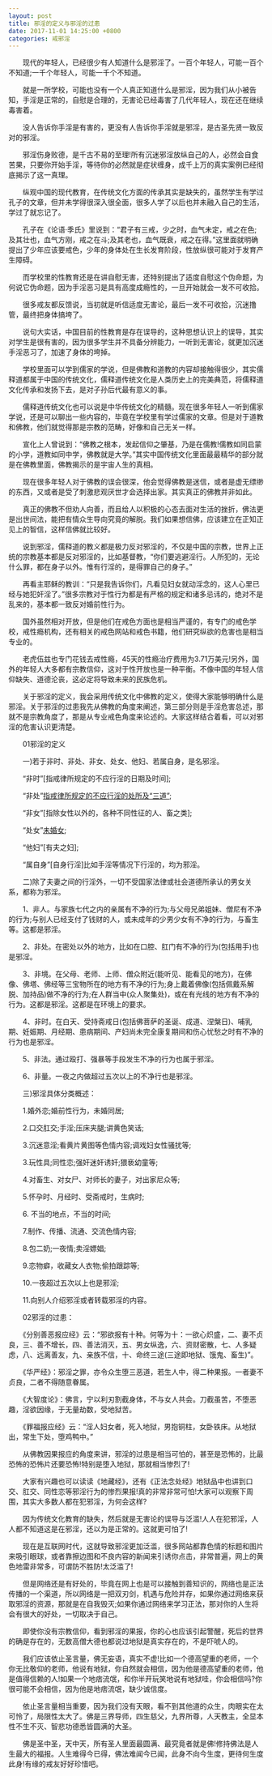 ```yaml
---
layout: post
title: 邪淫的定义与邪淫的过患
date: 2017-11-01 14:25:00 +0800
categories: 戒邪淫
---
```


　　现代的年轻人，已经很少有人知道什么是邪淫了。一百个年轻人，可能一百个不知道;一千个年轻人，可能一千个不知道。
　　就是一所学校，可能也没有一个人真正知道什么是邪淫，因为我们从小被告知，手淫是正常的，自慰是合理的，无害论已经毒害了几代年轻人，现在还在继续毒害着。
　　没人告诉你手淫是有害的，更没有人告诉你手淫就是邪淫，是古圣先贤一致反对的邪淫。
　　邪淫伤身败德，是千古不易的至理!所有沉迷邪淫放纵自己的人，必然会自食苦果，只要你开始手淫，等待你的必然就是症状缠身，成千上万的真实案例已经彻底揭示了这一真理。
　　纵观中国的现代教育，在传统文化方面的传承其实是缺失的，虽然学生有学过孔子的文章，但并未学得很深入很全面，很多人学了以后也并未融入自己的生活，学过了就忘记了。
　　孔子在《论语·季氏》里说到：“君子有三戒，少之时，血气未定，戒之在色;及其壮也，血气方刚，戒之在斗;及其老也，血气既衰，戒之在得。”这里面就明确提出了少年应该要戒色，少年的身体处在生长发育阶段，性放纵很可能对于发育产生障碍。
　　而学校里的性教育还是在讲自慰无害，还特别提出了适度自慰这个伪命题，为何说它伪命题，因为手淫恶习是具有高度成瘾性的，一旦开始就会一发不可收拾。
　　很多戒友都反馈说，当初就是听信适度无害论，最后一发不可收拾，沉迷撸管，最终把身体搞垮了。
　　说句大实话，中国目前的性教育是存在误导的，这种思想认识上的误导，其实对学生是很有害的，因为很多学生并不具备分辨能力，一听到无害论，就更加沉迷手淫恶习了，加速了身体的垮掉。
　　学校里面可以学到儒家的学说，但是佛教和道教的内容却接触得很少，其实儒释道都属于中国的传统文化，儒释道传统文化是人类历史上的完美典范，将儒释道文化传承和发扬下去，是对子孙后代最有意义的事。
　　儒释道传统文化也可以说是中华传统文化的精髓。现在很多年轻人一听到儒家学说，还是可以聊出一些内容的，毕竟在学校里有学过儒家的文章。但是对于道教和佛教，他们就觉得那是宗教的范畴，好像和自己无关一样。
　　宣化上人曾说到：“佛教之根本，发起信仰之肇基，乃是在儒教!儒教如同启蒙的小学，道教如同中学，佛教就是大学。”其实中国传统文化里面最最精华的部分就是在佛教里面，佛教揭示的是宇宙人生的真相。
　　现在很多年轻人对于佛教的误会很深，他会觉得佛教是迷信，或者是虚无缥缈的东西，又或者是受了刺激悲观厌世才会选择出家。其实真正的佛教并非如此。
　　真正的佛教不但劝人向善，而且给人以积极的心态去面对生活的挫折，佛法更是出世间法，能把有情众生导向究竟的解脱。我们如果想信佛，应该建立在正知正见上的智信，这样信佛就比较好。
　　说到邪淫，儒释道的教义都是极力反对邪淫的，不仅是中国的宗教，世界上正统的宗教基本都是反对邪淫的，比如基督教，“你们要逃避淫行。人所犯的，无论什么罪，都在身子以外。惟有行淫的，是得罪自己的身子。”
　　再看主耶稣的教训：“只是我告诉你们，凡看见妇女就动淫念的，这人心里已经与她犯奸淫了。”很多宗教对于性行为都是有严格的规定和诸多忌讳的，绝对不是乱来的，基本都一致反对婚前性行为。
　　国外虽然相对开放，但是他们在戒色方面也是相当严谨的，有专门的戒色学校，戒性瘾机构，还有相关的戒色网站和戒色书籍，他们研究纵欲的危害也是相当专业的。
　　老虎伍兹也专门花钱去戒性瘾，45天的性瘾治疗费用为3.71万美元!另外，国外的年轻人大多都有宗教信仰，这对于性开放也是一种平衡。不像中国的年轻人信仰缺失、道德沦丧，这必定将导致未来的民族危机。
　　关于邪淫的定义，我会采用传统文化中佛教的定义，使得大家能够明确什么是邪淫。关于邪淫的过患我先从佛教的角度来阐述，第三部分则是手淫危害总述，那就不是宗教角度了，那是从专业戒色角度来论述的。大家这样结合着看，可以对邪淫的危害认识更清楚。
　　01邪淫的定义
　　一)若于非时、非处、非女、处女、他妇、若属自身，是名邪淫。
　　“非时”[指戒律所规定的不应行淫的日期及时间];
　　“非处”[指戒律所规定的不应行淫的处所及“三道”](三道即：口腔、尿道、肛门);
　　“非女”[指除女性以外的，各种不同性征的人、畜之类];
　　“处女”[未婚女](婚前性行为);
　　“他妇”[有夫之妇];
　　“属自身”[自身行淫]比如手淫等情况下行淫的，均为邪淫。
　　二)除了夫妻之间的行淫外，一切不受国家法律或社会道德所承认的男女关系，都称为邪淫。
　　1、非人。与家族七代之内的亲属有不净的行为;与父母兄弟姐妹、僧尼有不净的行为;与别人已经支付了钱财的人，或未成年的少男少女有不净的行为，与畜生等。这都是邪淫。
　　2、非处。在密处以外的地方，比如在口腔、肛门有不净的行为(包括用手)也是邪淫。
　　3、非境。在父母、老师、上师、僧众附近(能听见、能看见的地方)，在佛像、佛塔、佛经等三宝物所在的地方有不净的行为;身上戴着佛像(包括佩戴系解脱、加持品)做不净的行为;在人群当中(众人聚集处)，或在有光线的地方有不净的行为。这都是邪淫。这都是在环境上的要求。
　　4、非时。在白天、受持斋戒日(包括佛菩萨的圣诞、成道、涅槃日)、哺乳期、妊娠期、月经期、患病期间、产妇尚未完全康复期间和伤心忧愁之时有不净的行为也是邪淫。
　　5、非法。通过殴打、强暴等手段发生不净的行为也属于邪淫。
　　6、非量。一夜之内做超过五次以上的不净行也是邪淫。
　　三)邪淫具体分类概述：
　　1.婚外恋;婚前性行为，未婚同居;
　　2.口交肛交;手淫;压床夹腿;讲黄色笑话;
　　3.沉迷意淫;看黄片黄图等色情内容;调戏妇女性骚扰等;
　　3.玩性具;同性恋;强奸迷奸诱奸;猥亵幼童等;
　　4.对畜生、对女尸、对师长的妻子，对出家尼众等;
　　5.怀孕时、月经时、受斋戒时，生病时;
　　6. 不当的地点，不当的时间;
　　7.制作、传播、流通、交流色情内容;
　　8.包二奶;一夜情;卖淫嫖娼;
　　9.恋物癖，收藏女人衣物;偷拍跟踪等;
　　10.一夜超过五次以上也是邪淫;
　　11.向别人介绍邪淫或者转载邪淫的内容。
　　02邪淫的过患：
　　《分别善恶报应经》云：“邪欲报有十种。何等为十：一欲心炽盛，二、妻不贞良，三、善不增长，四、善法消灭，五、男女纵逸，六、资财密散，七、人多疑虑，八、远离善友，九、亲族不信，十、命终三途(三途即地狱、饿鬼、畜生)”。
　　《华严经》：邪淫之罪，亦令众生堕三恶道，若生人中，得二种果报。一者妻不贞良，二者不得随意眷属。
　　《大智度论》：佛言，宁以利刃割截身体，不与女人共会。刀截虽苦，不堕恶趣，淫欲因缘，于无量劫数，受地狱苦。
　　《罪福报应经》云：“淫人妇女者，死入地狱，男抱铜柱，女卧铁床。从地狱出，常生下处，堕鸡鸭中。”
　　从佛教因果报应的角度来讲，邪淫的过患是相当可怕的，甚至是恐怖的，比最恐怖的恐怖片还要恐怖!特别是堕入地狱，那就相当惨烈了!
　　大家有兴趣也可以读读《地藏经》，还有《正法念处经》地狱品中也讲到口交、肛交、同性恋等邪淫行为的惨烈果报!真的非常非常可怕!大家可以观察下周围，其实大多数人都在犯邪淫，为何会这样?
　　因为传统文化教育的缺失，然后就是无害论的误导与泛滥!人人在犯邪淫，人人都不知道这是在邪淫，还以为是正常的。这就更可怕了!
　　现在是互联网时代，这就导致邪淫更加泛滥，很多网站都靠色情的标题和图片来吸引眼球，或者靠擦边图和不良内容的新闻来引诱你点击，非常普遍，网上的黄色地雷非常多，可谓防不胜防!太泛滥了!
　　但是网络还是有好处的，毕竟在网上也是可以接触到善知识的，网络也是正法传播的一个渠道，所以网络是一把双刃剑，机遇与危险并存，如果你通过网络来获取邪淫的资源，那就是在自我毁灭;如果你通过网络来学习正法，那对你的人生将会有很大的好处，一切取决于自己。
　　即使你没有宗教信仰，看到邪淫的果报，你的心也应该引起警醒，死后的世界的确是存在的，无数高僧大德也都说过地狱是真实存在的，不是吓唬人的。
　　我们应该依止圣言量，佛无妄语，真实不虚!比如一个德高望重的老师，一个你无比敬仰的老师，他说有地狱，你自然就会相信，因为他是德高望重的老师，他是值得信赖的人!如果一个地痞流氓，和你半开玩笑地说有地狱哇，你会相信吗?你很可能不会相信，因为他是地痞流氓，缺少诚信度。
　　依止圣言量相当重要，因为我们没有天眼，看不到其他道的众生，肉眼实在太可怜了，局限性太大了。佛是三界导师，四生慈父，九界所尊，人天教主，全显本性不生不灭、智悲功德悉皆圆满的大圣。
　　佛是圣中圣，天中天，所有圣人里面最圆满、最究竟者就是佛!修持佛法是人生最大的福报。人生难得今已得，佛法难闻今已闻，此身不向今生度，更待何生度此身!有缘的戒友好好珍惜吧。